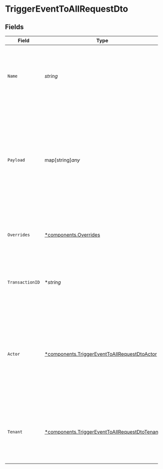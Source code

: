 # TriggerEventToAllRequestDto


## Fields

| Field                                                                                                                                                                                                                   | Type                                                                                                                                                                                                                    | Required                                                                                                                                                                                                                | Description                                                                                                                                                                                                             | Example                                                                                                                                                                                                                 |
| ----------------------------------------------------------------------------------------------------------------------------------------------------------------------------------------------------------------------- | ----------------------------------------------------------------------------------------------------------------------------------------------------------------------------------------------------------------------- | ----------------------------------------------------------------------------------------------------------------------------------------------------------------------------------------------------------------------- | ----------------------------------------------------------------------------------------------------------------------------------------------------------------------------------------------------------------------- | ----------------------------------------------------------------------------------------------------------------------------------------------------------------------------------------------------------------------- |
| `Name`                                                                                                                                                                                                                  | *string*                                                                                                                                                                                                                | :heavy_check_mark:                                                                                                                                                                                                      | The trigger identifier associated for the template you wish to send. This identifier can be found on the template page.                                                                                                 |                                                                                                                                                                                                                         |
| `Payload`                                                                                                                                                                                                               | map[string]*any*                                                                                                                                                                                                        | :heavy_check_mark:                                                                                                                                                                                                      | The payload object is used to pass additional information that <br/>    could be used to render the template, or perform routing rules based on it. <br/>      For In-App channel, payload data are also available in <Inbox /> | {<br/>"comment_id": "string",<br/>"post": {<br/>"text": "string"<br/>}<br/>}                                                                                                                                            |
| `Overrides`                                                                                                                                                                                                             | [*components.Overrides](../../models/components/overrides.md)                                                                                                                                                           | :heavy_minus_sign:                                                                                                                                                                                                      | This could be used to override provider specific configurations                                                                                                                                                         | {<br/>"fcm": {<br/>"data": {<br/>"key": "value"<br/>}<br/>}<br/>}                                                                                                                                                       |
| `TransactionID`                                                                                                                                                                                                         | **string*                                                                                                                                                                                                               | :heavy_minus_sign:                                                                                                                                                                                                      | A unique identifier for this transaction, we will generated a UUID if not provided.                                                                                                                                     |                                                                                                                                                                                                                         |
| `Actor`                                                                                                                                                                                                                 | [*components.TriggerEventToAllRequestDtoActor](../../models/components/triggereventtoallrequestdtoactor.md)                                                                                                             | :heavy_minus_sign:                                                                                                                                                                                                      | It is used to display the Avatar of the provided actor's subscriber id or actor object.<br/>    If a new actor object is provided, we will create a new subscriber in our system<br/>                                   |                                                                                                                                                                                                                         |
| `Tenant`                                                                                                                                                                                                                | [*components.TriggerEventToAllRequestDtoTenant](../../models/components/triggereventtoallrequestdtotenant.md)                                                                                                           | :heavy_minus_sign:                                                                                                                                                                                                      | It is used to specify a tenant context during trigger event.<br/>    If a new tenant object is provided, we will create a new tenant.<br/>                                                                              |                                                                                                                                                                                                                         |